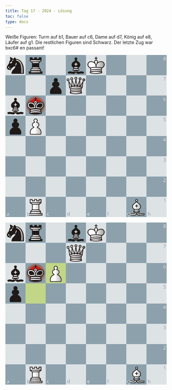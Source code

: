 ```yaml
---
title: Tag 17 - 2024 - Lösung  
toc: false
type: docs
---
```


Weiße Figuren: Turm auf b1, Bauer auf c6, Dame auf d7, König auf e8, Läufer auf g1. Die restlichen Figuren sind Schwarz. Der letzte Zug war bxc6# en passant!

![Lösung Teil 1](/2024/day17_solution.jpg "")

![Lösung Teil 2](/2024/day17_solution2.jpg "")